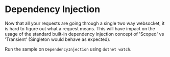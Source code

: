 # Dependency Injection

Now that all your requests are going through a single two way websocket, it is hard to figure out what a request means. This will have impact on the usage of the standard built-in dependency injection concept of 'Scoped' vs 'Transient' (Singleton would behave as expected). 

Run the sample on `DependencyInjection` using `dotnet watch`.